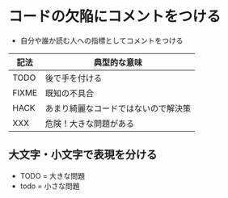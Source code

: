# コードの欠陥にコメントをつける

- 自分や誰か読む人への指標としてコメントをつける

|記法|典型的な意味|
|---|---|
|TODO|後で手を付ける|
|FIXME|既知の不具合|
|HACK|あまり綺麗なコードではないので解決策|
|XXX|危険！大きな問題がある|

## 大文字・小文字で表現を分ける
- TODO = 大きな問題
- todo = 小さな問題
